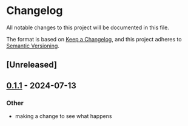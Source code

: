 # Changelog
All notable changes to this project will be documented in this file.

The format is based on [Keep a Changelog](https://keepachangelog.com/en/1.0.0/),
and this project adheres to [Semantic Versioning](https://semver.org/spec/v2.0.0.html).

## [Unreleased]

## [0.1.1](https://github.com/babichjacob/experimenting-with-binstall/compare/v0.1.0...v0.1.1) - 2024-07-13

### Other
- making a change to see what happens
